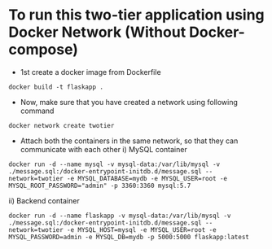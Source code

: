 # To run this two-tier application using Docker Network (Without Docker-compose)

- 1st create a docker image from Dockerfile
```
docker build -t flaskapp .
```
- Now, make sure that you have created a network using following command
```
docker network create twotier
```
- Attach both the containers in the same network, so that they can communicate with each other
i) MySQL container
```
docker run -d --name mysql -v mysql-data:/var/lib/mysql -v ./message.sql:/docker-entrypoint-initdb.d/message.sql --network=twotier -e MYSQL_DATABASE=mydb -e MYSQL_USER=root -e MYSQL_ROOT_PASSWORD="admin" -p 3360:3360 mysql:5.7
```
ii) Backend container
```
docker run -d --name flaskapp -v mysql-data:/var/lib/mysql -v ./message.sql:/docker-entrypoint-initdb.d/message.sql --network=twotier -e MYSQL_HOST=mysql -e MYSQL_USER=root -e MYSQL_PASSWORD=admin -e MYSQL_DB=mydb -p 5000:5000 flaskapp:latest
```

